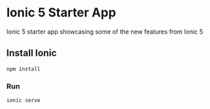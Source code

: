# Ionic 5 Starter App

Ionic 5 starter app showcasing some of the new features from Ionic 5

## Install Ionic

```
npm install
```

### Run

```
ionic serve
```
